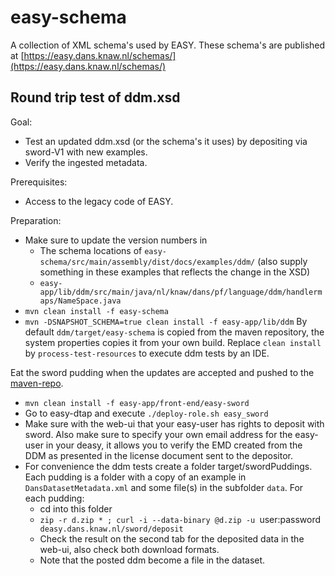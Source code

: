 easy-schema
============

A collection of XML schema's used by EASY. These schema's are published at 
[https://easy.dans.knaw.nl/schemas/](https://easy.dans.knaw.nl/schemas/)

Round trip test of ddm.xsd
--------------------------

Goal:
 
* Test an updated ddm.xsd (or the schema's it uses) by depositing via sword-V1 with new examples.
* Verify the ingested metadata.

Prerequisites:

* Access to the legacy code of EASY.

Preparation:

* Make sure to update the version numbers in
  * The schema locations of `easy-schema/src/main/assembly/dist/docs/examples/ddm/`
    (also supply something in these examples that reflects the change in the XSD)
  * `easy-app/lib/ddm/src/main/java/nl/knaw/dans/pf/language/ddm/handlermaps/NameSpace.java`
* `mvn clean install -f easy-schema`
* `mvn -DSNAPSHOT_SCHEMA=true clean install -f easy-app/lib/ddm`
  By default `ddm/target/easy-schema` is copied from the maven repository,
  the system properties copies it from  your own build.
  Replace `clean install` by `process-test-resources` to execute ddm tests by an IDE.

Eat the sword pudding when the updates are accepted and pushed to the
[maven-repo](http://maven-repo.dans.knaw.nl/webapp/search/artifact/?6&q=easy-schema).

  * `mvn clean install -f easy-app/front-end/easy-sword`
  * Go to easy-dtap and execute `./deploy-role.sh easy_sword`
  * Make sure with the web-ui that your easy-user has rights to deposit with sword.
    Also make sure to specify your own email address for the easy-user in your deasy,
    it allows you to verify the EMD created from the DDM
    as presented in the license document sent to the depositor.
  * For convenience the ddm tests create a folder target/swordPuddings. Each pudding is a folder
    with a copy of an example in `DansDatasetMetadata.xml` and some file(s) in the subfolder `data`.
    For each pudding:
    * cd into this folder
    * `zip -r d.zip * ; curl -i --data-binary @d.zip -u `user:password` deasy.dans.knaw.nl/sword/deposit`
    * Check the result on the second tab for the deposited data in the web-ui,
      also check both download formats.
    * Note that the posted ddm become a file in the dataset.
